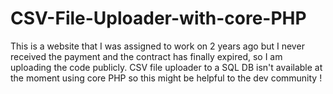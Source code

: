 # CSV-File-Uploader-with-core-PHP
This is a website that I was assigned to work on 2 years ago but I never received the payment and the contract has finally expired, so I am uploading the code publicly. CSV file uploader to a SQL DB isn't available at the moment using core PHP so this might be helpful to the dev community !
